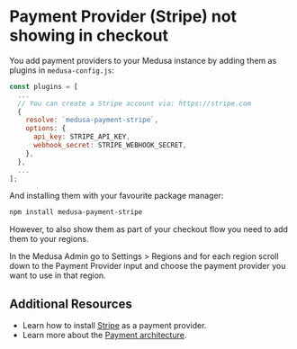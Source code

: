 # Payment Provider (Stripe) not showing in checkout

You add payment providers to your Medusa instance by adding them as plugins in `medusa-config.js`:

```jsx
const plugins = [
  ...
  // You can create a Stripe account via: https://stripe.com
  {
    resolve: `medusa-payment-stripe`,
    options: {
      api_key: STRIPE_API_KEY,
      webhook_secret: STRIPE_WEBHOOK_SECRET,
    },
  },
  ...
];
```

And installing them with your favourite package manager:

```bash npm2yarn
npm install medusa-payment-stripe
```

However, to also show them as part of your checkout flow you need to add them to your regions.

In the Medusa Admin go to Settings > Regions and for each region scroll down to the Payment Provider input and choose the payment provider you want to use in that region.

## Additional Resources

- Learn how to install [Stripe](../add-plugins/stripe.md) as a payment provider.
- Learn more about the [Payment architecture](../advanced/backend/payment/overview.md).
